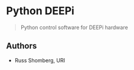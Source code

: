 # Python DEEPi
> Python control software for DEEPi hardware


## Authors ##

  * Russ Shomberg, URI
